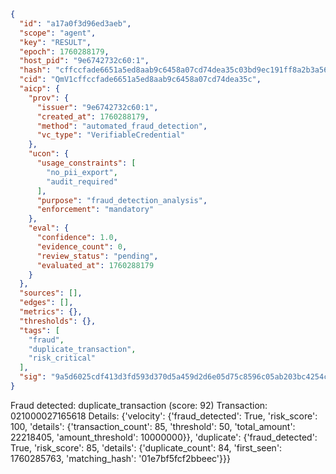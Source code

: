 ```json
{
  "id": "a17a0f3d96ed3aeb",
  "scope": "agent",
  "key": "RESULT",
  "epoch": 1760288179,
  "host_pid": "9e6742732c60:1",
  "hash": "cffccfade6651a5ed8aab9c6458a07cd74dea35c03bd9ec191ff8a2b3a56898d",
  "cid": "QmV1cffccfade6651a5ed8aab9c6458a07cd74dea35c",
  "aicp": {
    "prov": {
      "issuer": "9e6742732c60:1",
      "created_at": 1760288179,
      "method": "automated_fraud_detection",
      "vc_type": "VerifiableCredential"
    },
    "ucon": {
      "usage_constraints": [
        "no_pii_export",
        "audit_required"
      ],
      "purpose": "fraud_detection_analysis",
      "enforcement": "mandatory"
    },
    "eval": {
      "confidence": 1.0,
      "evidence_count": 0,
      "review_status": "pending",
      "evaluated_at": 1760288179
    }
  },
  "sources": [],
  "edges": [],
  "metrics": {},
  "thresholds": {},
  "tags": [
    "fraud",
    "duplicate_transaction",
    "risk_critical"
  ],
  "sig": "9a5d6025cdf413d3fd593d370d5a459d2d6e05d75c8596c05ab203bc4254c834"
}
```

Fraud detected: duplicate_transaction (score: 92)
Transaction: 021000027165618
Details: {'velocity': {'fraud_detected': True, 'risk_score': 100, 'details': {'transaction_count': 85, 'threshold': 50, 'total_amount': 22218405, 'amount_threshold': 10000000}}, 'duplicate': {'fraud_detected': True, 'risk_score': 85, 'details': {'duplicate_count': 84, 'first_seen': 1760285763, 'matching_hash': '01e7bf5fcf2bbeec'}}}